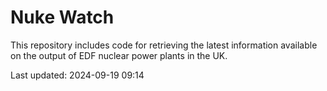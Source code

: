 # Nuke Watch

This repository includes code for retrieving the latest information available on the output of EDF nuclear power plants in the UK.

Last updated: 2024-09-19 09:14